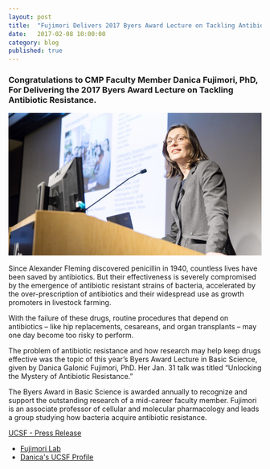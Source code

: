 ```yaml
---
layout: post
title:  "Fujimori Delivers 2017 Byers Award Lecture on Tackling Antibiotic Resistance"
date:   2017-02-08 10:00:00
category: blog
published: true
---
```


### Congratulations to CMP Faculty Member Danica Fujimori, PhD, For Delivering the 2017 Byers Award Lecture on Tackling Antibiotic Resistance.

![Photo of Danica](/assets/images/blog/fujimori_byers_award.jpg)

Since Alexander Fleming discovered penicillin in 1940, countless lives have been saved by antibiotics. But their effectiveness is severely compromised by the emergence of antibiotic resistant strains of bacteria, accelerated by the over-prescription of antibiotics and their widespread use as growth promoters in livestock farming.

With the failure of these drugs, routine procedures that depend on antibiotics – like hip replacements, cesareans, and organ transplants – may one day become too risky to perform.

The problem of antibiotic resistance and how research may help keep drugs effective was the topic of this year’s Byers Award Lecture in Basic Science, given by Danica Galonić Fujimori, PhD. Her Jan. 31 talk was titled “Unlocking the Mystery of Antibiotic Resistance.”

The Byers Award in Basic Science is awarded annually to recognize and support the outstanding research of a mid-career faculty member. Fujimori is an associate professor of cellular and molecular pharmacology and leads a group studying how bacteria acquire antibiotic resistance.

[UCSF - Press Release](http://www.ucsf.edu/news/2017/02/405751/fujimori-delivers-2017-byers-award-lecture-tackling-antibiotic-resistance)

- [Fujimori Lab](http://fujimorilab.ucsf.edu/)
- [Danica's UCSF Profile](http://profiles.ucsf.edu/danica.galonicfujimori)
